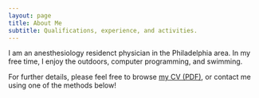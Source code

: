```yaml
---
layout: page
title: About Me
subtitle: Qualifications, experience, and activities.
---
```


I am an anesthesiology residenct physician in the Philadelphia area. In my free time, I enjoy the outdoors, computer programming, and swimming.

For further details, please feel free to browse [my CV (PDF)](content/Momjian_CV.pdf), or contact me using one of the methods below!

